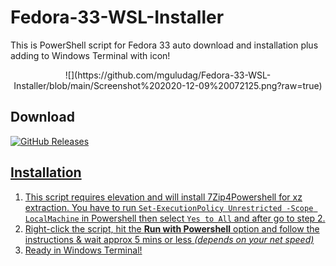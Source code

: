 # Fedora-33-WSL-Installer
This is PowerShell script for Fedora 33 auto download and installation plus adding to Windows Terminal with icon!

<center>
![](https://github.com/mguludag/Fedora-33-WSL-Installer/blob/main/Screenshot%202020-12-09%20072125.png?raw=true)
</center>

## Download
<a href="https://github.com/mguludag/Fedora-33-WSL-Installer/releases/download/1.0/fedora-33_wsl_install.ps1"><img alt="GitHub Releases" src="https://img.shields.io/github/downloads/mguludag/Fedora-33-WSL-Installer/latest/total?label=Download%20Script&style=for-the-badge">

## Installation
1. This script requires elevation and will install 7Zip4Powershell for xz extraction. You have to run `Set-ExecutionPolicy Unrestricted -Scope LocalMachine` in Powershell then select `Yes to All` and after go to step 2.
2. Right-click the script, hit the **Run with Powershell** option and follow the instructions & wait approx 5 mins or less *(depends on your net speed)*
3. Ready in Windows Terminal!
